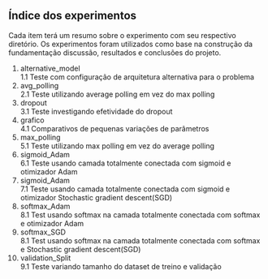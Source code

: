 ## Índice dos experimentos 

Cada item terá um resumo sobre o experimento com seu respectivo diretório. Os experimentos foram utilizados como base na construção da fundamentação discussão, resultados e conclusões do projeto.

1. alternative_model \
1.1 Teste com configuração de arquitetura alternativa para o problema 
2. avg_polling \
2.1 Teste utilizando average polling em vez do max polling
3. dropout \
3.1 Teste investigando efetividade do dropout
4. grafico \
4.1 Comparativos de pequenas variações de parâmetros
5. max_polling \
5.1 Teste utilizando max polling em vez do average polling
6. sigmoid_Adam \
6.1 Teste usando camada totalmente conectada com sigmoid e otimizador Adam
7. sigmoid_Adam \
7.1 Teste usando camada totalmente conectada com sigmoid e otimizador Stochastic gradient descent(SGD)
8. softmax_Adam \
8.1 Test usando softmax na camada totalmente conectada com softmax e otimizador Adam
8. softmax_SGD \
8.1 Test usando softmax na camada totalmente conectada com softmax e Stochastic gradient descent(SGD)
9. validation_Split\
9.1 Teste variando tamanho do dataset de treino e validação